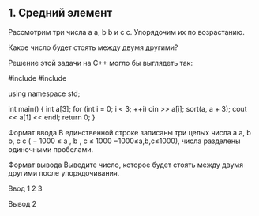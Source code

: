 ## 1. Средний элемент

Рассмотрим три числа 
a
a, 
b
b и 
c
c. Упорядочим их по возрастанию.

Какое число будет стоять между двумя другими?

Решение этой задачи на С++ могло бы выглядеть так:

#include <iostream>
#include <algorithm>

using namespace std;

int main()
{
    int a[3];
    for (int i = 0; i < 3; ++i) cin >> a[i];
    sort(a, a + 3);
    cout << a[1] << endl;
    return 0;
}

Формат ввода
В единственной строке записаны три целых числа 
a
a, 
b
b, 
c
c (
−
1000
≤
a
,
b
,
c
≤
1000
−1000≤a,b,c≤1000), числа разделены одиночными пробелами.

Формат вывода
Выведите число, которое будет стоять между двумя другими после упорядочивания.

Ввод
1 2 3

Вывод
2
